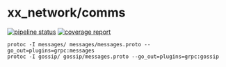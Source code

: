 # xx_network/comms

[![pipeline status](https://gitlab.com/xx_network/comms/badges/master/pipeline.svg)](https://gitlab.com/xx_network/comms/commits/master)
[![coverage report](https://gitlab.com/xx_network/comms/badges/master/coverage.svg)](https://gitlab.com/xx_network/comms/commits/master)

```
protoc -I messages/ messages/messages.proto --go_out=plugins=grpc:messages
protoc -I gossip/ gossip/messages.proto --go_out=plugins=grpc:gossip
```

